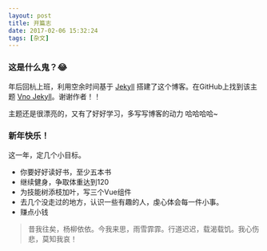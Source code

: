 ```yaml
---
layout: post
title: 开篇志
date: 2017-02-06 15:32:24
tags: [杂文]
---
```


### 这是什么鬼？😂

年后回杭上班，利用空余时间基于 [Jekyll](http://jekyllrb.com) 搭建了这个博客。在GitHub上找到该主题 [Vno Jekyll](https://github.com/onevcat/vno-jekyll)。谢谢作者！！

主题还是很漂亮的，又有了好好学习，多写写博客的动力 哈哈哈哈~

### 新年快乐！

这一年，定几个小目标。
- 你要好好读好书，至少五本书
- 继续健身，争取体重达到120
- 为技能树添枝加叶，写三个Vue组件
- 去几个没走过的地方，认识一些有趣的人，虔心体会每一件小事。
- 赚点小钱


> 昔我往矣，杨柳依依。今我来思，雨雪霏霏。行道迟迟，载渴载饥。我心伤悲，莫知我哀！
